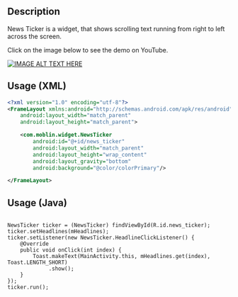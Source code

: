 ## Description
News Ticker is a widget, that shows scrolling text running from right to left across the screen.

Click on the image below to see the demo on YouTube.

[![IMAGE ALT TEXT HERE](https://img.youtube.com/vi/PlRBQHb6WRo/0.jpg)](https://youtu.be/PlRBQHb6WRo)
## Usage (XML)
```xml
<?xml version="1.0" encoding="utf-8"?>
<FrameLayout xmlns:android="http://schemas.android.com/apk/res/android"
    android:layout_width="match_parent"
    android:layout_height="match_parent">

    <com.moblin.widget.NewsTicker
        android:id="@+id/news_ticker"
        android:layout_width="match_parent"
        android:layout_height="wrap_content"
        android:layout_gravity="bottom"
        android:background="@color/colorPrimary"/>

</FrameLayout>
```

## Usage (Java)
<pre><code>
NewsTicker ticker = (NewsTicker) findViewById(R.id.news_ticker);
ticker.setHeadlines(mHeadlines);
ticker.setListener(new NewsTicker.HeadlineClickListener() {
    @Override
    public void onClick(int index) {
        Toast.makeText(MainActivity.this, mHeadlines.get(index), Toast.LENGTH_SHORT)
             .show();
    }
});
ticker.run();
</code></pre>
